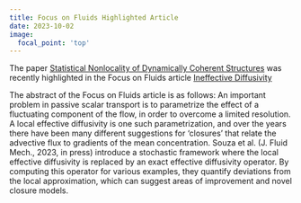 ```yaml
---
title: Focus on Fluids Highlighted Article
date: 2023-10-02
image:
  focal_point: 'top'
---
```


The paper [Statistical Nonlocality of Dynamically Coherent Structures] was recently highlighted in the Focus on Fluids article [Ineffective Diffusivity]

<!--more-->

The abstract of the Focus on Fluids article is as follows: An important problem in passive scalar transport is to parametrize the effect of a fluctuating component of the flow, in order to overcome a limited resolution. A local effective diffusivity is one such parametrization, and over the years there have been many different suggestions for ‘closures’ that relate the advective flux to gradients of the mean concentration. Souza et al. (J. Fluid Mech., 2023, in press) introduce a stochastic framework where the local effective diffusivity is replaced by an exact effective diffusivity operator. By computing this operator for various examples, they quantify deviations from the local approximation, which can suggest areas of improvement and novel closure models. 

[Statistical Nonlocality of Dynamically Coherent Structures]: https://www.cambridge.org/core/journals/journal-of-fluid-mechanics/article/statistical-nonlocality-of-dynamically-coherent-structures/5A7B478E2273BB159E5229EE3E6B9815
[Ineffective Diffusivity]: https://www.cambridge.org/core/journals/journal-of-fluid-mechanics/article/ineffective-diffusivity/39DECD8500BBA78F6EFCA769E9C79112